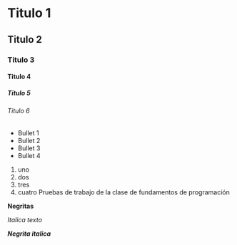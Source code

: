 # Titulo 1
## Titulo 2
### Titulo 3
#### Titulo 4
##### Titulo 5
###### Titulo 6
* Bullet 1
* Bullet 2
* Bullet 3
* Bullet 4

1. uno
2. dos
3. tres
4. cuatro
Pruebas de trabajo de la clase de fundamentos de programación 

**Negritas**

_Italica texto_

***Negrita italica***

